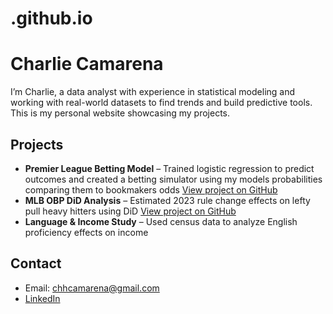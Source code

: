 # .github.io

# Charlie Camarena

I’m Charlie, a data analyst with experience in statistical modeling and working with real-world datasets to find trends and build predictive tools.
This is my personal website showcasing my projects.

## Projects

- **Premier League Betting Model** – Trained logistic regression to predict outcomes and created a betting simulator using my models probabilities comparing them to bookmakers odds
  [View project on GitHub](https://github.com/cuadrado11/PL-Predictor)
- **MLB OBP DiD Analysis** – Estimated 2023 rule change effects on lefty pull heavy hitters using DiD
  [View project on GitHub](https://github.com/cuadrado11/mlb-obp-did)
- **Language & Income Study** – Used census data to analyze English proficiency effects on income

## Contact

- Email: chhcamarena@gmail.com
- [LinkedIn](https://www.linkedin.com/in/charlie-camarena-045800188/)
